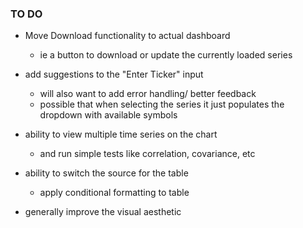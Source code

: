 ### TO DO

- Move Download functionality to actual dashboard

    * ie a button to download or update the currently loaded series

- add suggestions to the "Enter Ticker" input
  * will also want to add error handling/ better feedback
  * possible that when selecting the series it just populates the dropdown with available symbols

- ability to view multiple time series on the chart
  * and run simple tests like correlation, covariance, etc

- ability to switch the source for the table 
  * apply conditional formatting to table

- generally improve the visual aesthetic